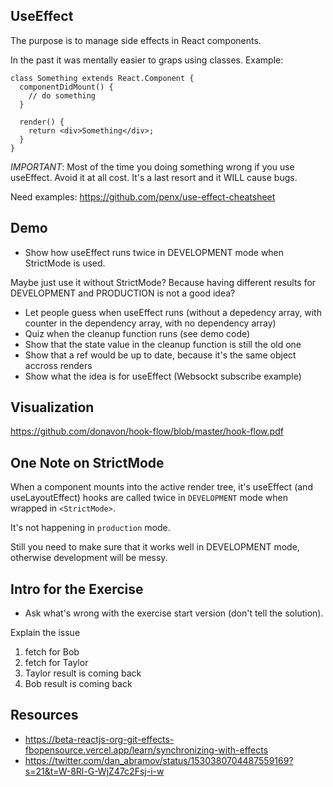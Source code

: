 ## UseEffect

The purpose is to manage side effects in React components.

In the past it was mentally easier to graps using classes. Example:

```tsx
class Something extends React.Component {
  componentDidMount() {
    // do something
  }

  render() {
    return <div>Something</div>;
  }
}
```

_IMPORTANT_: Most of the time you doing something wrong if you use useEffect. Avoid it at all cost. It's a last resort and it WILL cause bugs.

Need examples: https://github.com/penx/use-effect-cheatsheet

## Demo

- Show how useEffect runs twice in DEVELOPMENT mode when StrictMode is used.

Maybe just use it without StrictMode? Because having different results for DEVELOPMENT and PRODUCTION is not a good idea?

- Let people guess when useEffect runs (without a depedency array, with counter in the dependency array, with no dependency array)
- Quiz when the cleanup function runs (see demo code)
- Show that the state value in the cleanup function is still the old one
- Show that a ref would be up to date, because it's the same object accross renders
- Show what the idea is for useEffect (Websockt subscribe example)

## Visualization

https://github.com/donavon/hook-flow/blob/master/hook-flow.pdf

## One Note on StrictMode

When a component mounts into the active render tree, it's useEffect (and useLayoutEffect) hooks are called twice in `DEVELOPMENT` mode when wrapped in `<StrictMode>`.

It's not happening in `production` mode.

Still you need to make sure that it works well in DEVELOPMENT mode, otherwise development will be messy.

## Intro for the Exercise

- Ask what's wrong with the exercise start version (don't tell the solution).

Explain the issue

1. fetch for Bob
2. fetch for Taylor
3. Taylor result is coming back
4. Bob result is coming back

## Resources

- https://beta-reactjs-org-git-effects-fbopensource.vercel.app/learn/synchronizing-with-effects
- https://twitter.com/dan_abramov/status/1530380704487559169?s=21&t=W-8Rl-G-WjZ47c2Fsj-i-w
